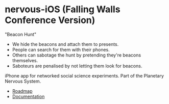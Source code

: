nervous-iOS (Falling Walls Conference Version)
===========

"Beacon Hunt"
 * We hide the beacons and attach them to presents.
 * People can search for them with their phones.
 * Others can sabotage the hunt by pretending they're beacons themselves.
 * Saboteurs are penalised by not letting them look for beacons.


iPhone app for networked social science experiments. Part of the Planetary Nervous System.

   * [Roadmap](http://www.nervous.ethz.ch/trac/wiki/NervousMvp)
   * [Documentation](http://www.nervous.ethz.ch/trac/wiki/NervousAppiOS)
